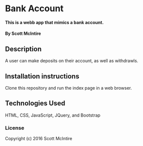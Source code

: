 # Bank Account

#### This is a webb app that mimics a bank account.

#### By Scott McIntire

## Description

A user can make deposits on their account, as well as withdrawls.

## Installation instructions

Clone this repository and run the index page in a web browser.

## Technologies Used

HTML, CSS, JavaScript, JQuery, and Bootstrap

### License

Copyright (c) 2016 Scott McIntire
